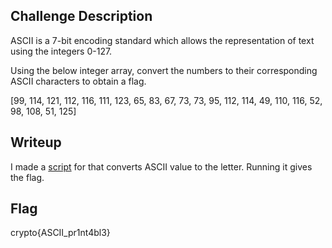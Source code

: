 ## Challenge Description
ASCII is a 7-bit encoding standard which allows the representation of text using the integers 0-127.

Using the below integer array, convert the numbers to their corresponding ASCII characters to obtain a flag.

[99, 114, 121, 112, 116, 111, 123, 65, 83, 67, 73, 73, 95, 112, 114, 49, 110, 116, 52, 98, 108, 51, 125]

## Writeup
I made a [script](ASCII.py) for that converts ASCII value to the letter. Running it gives the flag.

## Flag
crypto{ASCII_pr1nt4bl3}

